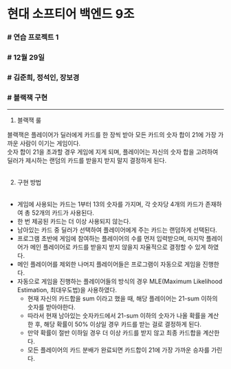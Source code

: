 # 현대 소프티어 백엔드 9조
### # 연습 프로젝트 1
### # 12월 29일
### # 김준희, 정석인, 장보경
### # 블랙잭 구현

<hr/>

1. 블랙잭 룰

블랙잭은 플레이어가 딜러에게 카드를 한 장씩 받아 모든 카드의 숫자 합이 21에 가장 가까운 사람이 이기는 게임이다.
<br>
숫자 합이 21을 초과할 경우 게임에 지게 되며, 플레이어는 자신의 숫자 합을 고려하여 딜러가 제시하는 랜덤의 카드를 받을지 받지 말지 결정하게 된다.
<br>
<br>

2. 구현 방법
   <br><br>
- 게임에 사용되는 카드는 1부터 13의 숫자를 가지며, 각 숫자당 4개의 카드가 존재하여 총 52개의 카드가 사용된다.
- 한 번 제공된 카드는 더 이상 사용되지 않는다.
- 남아있는 카드 중 딜러가 선택하여 플레이어에게 주는 카드는 랜덤하게 선택된다.
- 프로그램 초반에 게임에 참여하는 플레이어의 수를 먼저 입력받으며, 마지막 플레이어가 메인 플레이어로 카드를 받을지 받지 않을지 자율적으로 결정할 수 있게 하였다.
  <br>
- 메인 플레이어를 제외한 나머지 플레이어들은 프로그램이 자동으로 게임을 진행한다.
  <br>
- 자동으로 게임을 진행하는 플레이어들의 방식의 경우 MLE(Maximum Likelihood Estimation, 최대우도법)을 사용하였다.
    - 현재 자신의 카드합을 sum 이라고 했을 때, 해당 플레이어는 21-sum 이하의 숫자를 받아야한다.
    - 따라서 현재 남아있는 숫자카드에서 21-sum 이하의 숫자가 나올 확률을 계산한 후, 해당 확률이 50% 이상일 경우 카드를 받는 걸로 결정하게 된다.
    - 만약 확률이 절반 이하일 경우 더 이상 카드를 받지 않고 최종 카드합을 계산한다.
    - 모든 플레이어의 카드 분배가 완료되면 카드합이 21에 가장 가까운 승자를 가린다.
   